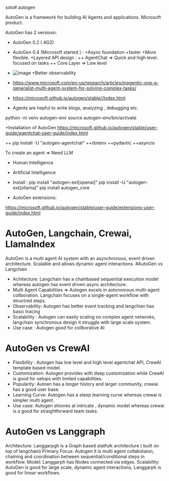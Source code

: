 solo# autogen

AutoGen is a framework for building AI Agents and applications.
Microsoft product.

AutoGen has 2 versiosn: 
- AutoGen 0.2 ( AG2)
- AutoGen 0.4 (Microsoft started ) :
   +Async foundation
   +faster
   +More flexible.
   +Layered API design :
      ++ AgentChat => Quick and high level. focused on tasks
      ++ Core Layer => Low level

-   ![image](https://github.com/user-attachments/assets/e6ad4282-8d16-4b69-8e74-12ab8e142a57)
    +Better observability

-   https://www.microsoft.com/en-us/research/articles/magentic-one-a-generalist-multi-agent-system-for-solving-complex-tasks/

-   https://microsoft.github.io/autogen/stable//index.html
-   Agents are hepful to write blogs, analyzing , debugging etc.

python -m venv autogen-env
source autogen-env/bin/activate

+Installation of AutoGen
https://microsoft.github.io/autogen/stable/user-guide/agentchat-user-guide/index.html

  ++ pip install -U "autogen-agentchat"
  ++dotenv
  ++pydantic
  ++asyncio

To create an agent => Need LLM 
- Human Intelligence
- Artificial Intelligence

- Install :
      pip install "autogen-ext[openai]"
      pip install -U "autogen-ext[ollama]"
      pip install autogen_core
- AutoGen extensions: 



https://microsoft.github.io/autogen/stable/user-guide/extensions-user-guide/index.html


# AutoGen, Langchain, Crewai, LlamaIndex
AutoGen is a multi agent AI system with an asynchronous, event driven architecture. 
Scalable and allows dynamic agent interactions.
#AutoGen vs Langchain
- Achitecture: Langchain has a chainbased sequential execution model whereas autogen has event driven async architecture.
- Multi Agent Capabilities => Autogen excels in autonomous multi-agent collboration. Langchain focuses on a single-agent workflow with structred steps.
- Observability: Autogen has better event tracking and langchian has basic tracing
- Scalability : Autogen can easily scaling on complex agent netwroks, langchain synchronous design  it struggle with large scale system.
- Use case : Autogen good for collborative AI

# AutoGen vs CrewAI
- Flexibility : Autogen has low level and high level agentchat API, CrewAI template based model.
- Customization: Autogen provides with deep customization while CrewAI is good for setups with limited capabilities.
- Popularity: Autoen has a longer history and larger community, crewai has a good user base.
- Learning Curve: Autogen has a steep learning curve whereas crewai is simpler multi agent.
- Use case: Autogen shiones at intricate , dynamic model whereas crewai is a good for straightforward team tasks.

# AutoGen vs Langgraph
Architecture: Langgarpgh is a Graph based statfulk architecture ( built on top of langchain)
Primary Focus: Autogen it is multi agent collabotaion, chaining and coordination between sequential/conditional steps in workflow.
Model: Langgarph has Nodes connected via edges.
Scalability: AutoGen is good for large scale, dynamic agent interactions, Langgarph is good for linear workflows.


